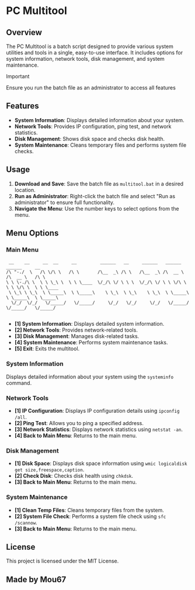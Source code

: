 # PC Multitool

## Overview
The PC Multitool is a batch script designed to provide various system utilities and tools in a single, easy-to-use interface. It includes options for system information, network tools, disk management, and system maintenance.

> [!IMPORTANT]
> Ensure you run the batch file as an administrator to access all features

## Features
- **System Information**: Displays detailed information about your system.
- **Network Tools**: Provides IP configuration, ping test, and network statistics.
- **Disk Management**: Shows disk space and checks disk health.
- **System Maintenance**: Cleans temporary files and performs system file checks.

## Usage
1. **Download and Save**: Save the batch file as `multitool.bat` in a desired location.
2. **Run as Administrator**: Right-click the batch file and select "Run as administrator" to ensure full functionality.
3. **Navigate the Menu**: Use the number keys to select options from the menu.

## Menu Options
### Main Menu
```
 __    __     __  __     __         ______   __     ______   ______     ______     __        
/\ "-./  \   /\ \/\ \   /\ \       /\__  _\ /\ \   /\__  _\ /\  __ \   /\  __ \   /\ \       
\ \ \-./\ \  \ \ \_\ \  \ \ \____  \/_/\ \/ \ \ \  \/_/\ \/ \ \ \/\ \  \ \ \/\ \  \ \ \____  
 \ \_\ \ \_\  \ \_____\  \ \_____\    \ \_\  \ \_\    \ \_\  \ \_____\  \ \_____\  \ \_____\ 
  \/_/  \/_/   \/_____/   \/_____/     \/_/   \/_/     \/_/   \/_____/   \/_____/   \/_____/ 
                                                                                             
```
- **[1] System Information**: Displays detailed system information.
- **[2] Network Tools**: Provides network-related tools.
- **[3] Disk Management**: Manages disk-related tasks.
- **[4] System Maintenance**: Performs system maintenance tasks.
- **[5] Exit**: Exits the multitool.

### System Information
Displays detailed information about your system using the `systeminfo` command.

### Network Tools
- **[1] IP Configuration**: Displays IP configuration details using `ipconfig /all`.
- **[2] Ping Test**: Allows you to ping a specified address.
- **[3] Network Statistics**: Displays network statistics using `netstat -an`.
- **[4] Back to Main Menu**: Returns to the main menu.

### Disk Management
- **[1] Disk Space**: Displays disk space information using `wmic logicaldisk get size,freespace,caption`.
- **[2] Check Disk**: Checks disk health using `chkdsk`.
- **[3] Back to Main Menu**: Returns to the main menu.

### System Maintenance
- **[1] Clean Temp Files**: Cleans temporary files from the system.
- **[2] System File Check**: Performs a system file check using `sfc /scannow`.
- **[3] Back to Main Menu**: Returns to the main menu.

## License
This project is licensed under the MIT License.


## Made by Mou67
